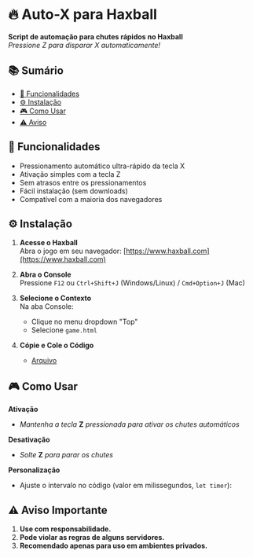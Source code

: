 # 🔥 Auto-X para Haxball

**Script de automação para chutes rápidos no Haxball**  
*Pressione Z para disparar X automaticamente!*

## 📚 Sumário
- [🚀 Funcionalidades](#-funcionalidades)
- [⚙️ Instalação](#-instalação)
- [🎮 Como Usar](#-como-usar)
- [⚠️ Aviso](#-aviso-importante)

## 🚀 Funcionalidades
- Pressionamento automático ultra-rápido da tecla X
- Ativação simples com a tecla Z
- Sem atrasos entre os pressionamentos
- Fácil instalação (sem downloads)
- Compatível com a maioria dos navegadores

## ⚙️ Instalação

1. **Acesse o Haxball**  
   Abra o jogo em seu navegador: [https://www.haxball.com](https://www.haxball.com)

2. **Abra o Console**  
   Pressione `F12` ou `Ctrl+Shift+J` (Windows/Linux) / `Cmd+Option+J` (Mac)

3. **Selecione o Contexto**  
   Na aba Console:
   - Clique no menu dropdown "Top"
   - Selecione `game.html`

4. **Cópie e Cole o Código**
   - [Arquivo](https://raw.githubusercontent.com/kauanmity/Haxball-Auto-Script-X/refs/heads/main/index.js) 

## 🎮 Como Usar
**Ativação**
- *Mantenha a tecla* **Z** *pressionada para ativar os chutes automáticos*

**Desativação**
 - *Solte* **Z** *para parar os chutes*

**Personalização**
 - Ajuste o intervalo no código (valor em milissegundos, `let timer`):

## ⚠️ Aviso Importante
1. **Use com responsabilidade.**
2. **Pode violar as regras de alguns servidores.**
3. **Recomendado apenas para uso em ambientes privados.**
